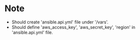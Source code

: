 # Note

* Should create 'ansible.api.yml' file under '/vars'.
* Should define 'aws_access_key', 'aws_secret_key', 'region' in 'ansible.api.yml' file.
